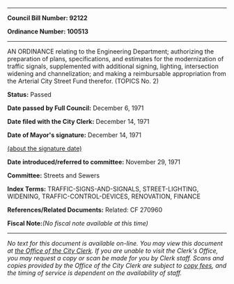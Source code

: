 

********

**Council Bill Number: 92122**
   
**Ordinance Number: 100513**
********

 AN ORDINANCE relating to the Engineering Department; authorizing the preparation of plans, specifications, and estimates for the modernization of traffic signals, supplemented with additional signing, lighting, intersection widening and channelization; and making a reimbursable appropriation from the Arterial City Street Fund therefor. (TOPICS No. 2)

**Status:** Passed
   
**Date passed by Full Council:** December 6, 1971
   
**Date filed with the City Clerk:** December 14, 1971
   
**Date of Mayor's signature:** December 14, 1971
   
[(about the signature date)](/~public/approvaldate.htm)
   
   
   
**Date introduced/referred to committee:** November 29, 1971
   
**Committee:** Streets and Sewers
   
   
**Index Terms:** TRAFFIC-SIGNS-AND-SIGNALS, STREET-LIGHTING, WIDENING, TRAFFIC-CONTROL-DEVICES, RENOVATION, FINANCE

**References/Related Documents:** Related: CF 270960

**Fiscal Note:**_(No fiscal note available at this time)_
********

_No text for this document is available on-line. You may view this document at [the Office of the City Clerk](http://www.seattle.gov/leg/clerk/contactUs.htm). If you are unable to visit the Clerk's Office, you may request a copy or scan be made for you by Clerk staff. Scans and copies provided by the Office of the City Clerk are subject to [copy fees](http://clerk.seattle.gov/~public/clerkfees.htm), and the timing of service is dependent on the availability of staff._


